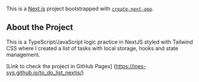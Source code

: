 This is a [Next.js](https://nextjs.org/) project bootstrapped with [`create-next-app`](https://github.com/vercel/next.js/tree/canary/packages/create-next-app).

## About the Project

This is a TypeScript/JavaScript logic practice in NextJS styled with Tailwind CSS where I created a list of tasks with local storage, hooks and state management.

[Link to check the project in GitHub Pages] (https://ines-sys.github.io/to_do_list_nextjs/)
